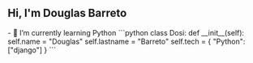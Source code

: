 <h2> Hi, I'm Douglas Barreto</h2>
- 🌱 I’m currently learning Python
```python
class Dosi:
  def __init__(self):
      self.name = "Douglas"
      self.lastname = "Barreto"
      self.tech = {
        "Python": ["django"]
       }
``` 

<!---
DosiDeveloper/DosiDeveloper is a ✨ special ✨ repository because its `README.md` (this file) appears on your GitHub profile.
You can click the Preview link to take a look at your changes.
--->
